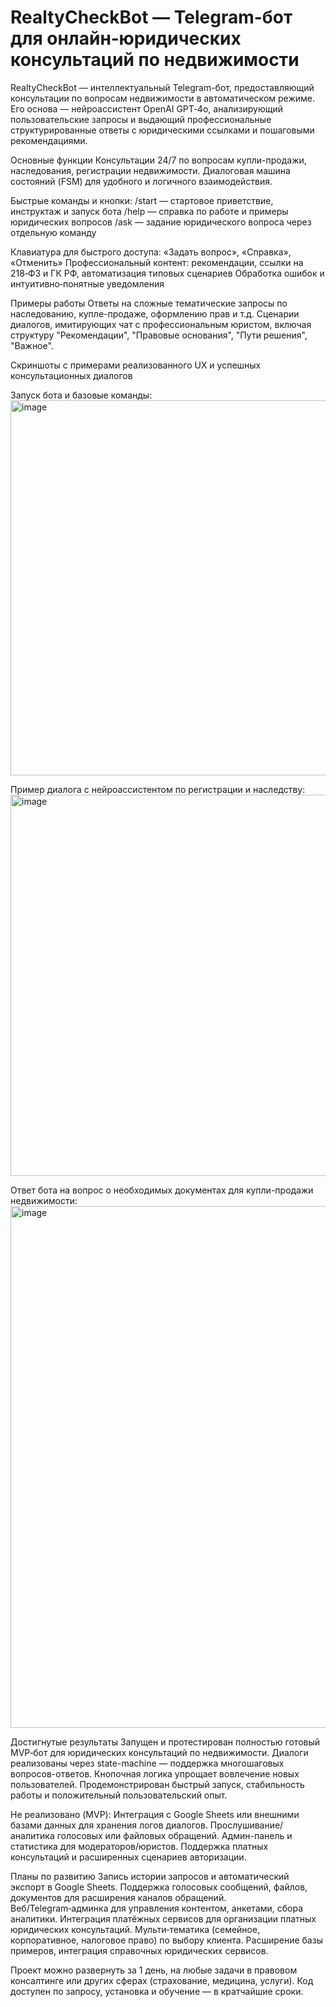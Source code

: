 # RealtyCheckBot — Telegram-бот для онлайн‑юридических консультаций по недвижимости
RealtyCheckBot — интеллектуальный Telegram-бот, предоставляющий консультации по вопросам недвижимости в автоматическом режиме. Его основа — нейроассистент OpenAI GPT‑4o, анализирующий пользовательские запросы и выдающий профессиональные структурированные ответы с юридическими ссылками и пошаговыми рекомендациями.

Основные функции
Консультации 24/7 по вопросам купли-продажи, наследования, регистрации недвижимости.
Диалоговая машина состояний (FSM) для удобного и логичного взаимодействия.

Быстрые команды и кнопки:
/start — стартовое приветствие, инструктаж и запуск бота
/help — справка по работе и примеры юридических вопросов
/ask — задание юридического вопроса через отдельную команду

Клавиатура для быстрого доступа: «Задать вопрос», «Справка», «Отменить»
Профессиональный контент: рекомендации, ссылки на 218‑ФЗ и ГК РФ, автоматизация типовых сценариев
Обработка ошибок и интуитивно‑понятные уведомления

Примеры работы
Ответы на сложные тематические запросы по наследованию, купле-продаже, оформлению прав и т.д.
Сценарии диалогов, имитирующих чат с профессиональным юристом, включая структуру "Рекомендации", "Правовые основания", "Пути решения", "Важное".

Скриншоты с примерами реализованного UX и успешных консультационных диалогов 

Запуск бота и базовые команды:
<img width="571" height="600" alt="image" src="https://github.com/user-attachments/assets/10b2e971-5c3f-4278-bc42-53d802df0f3a" />

Пример диалога с нейроассистентом по регистрации и наследству:
<img width="553" height="610" alt="image" src="https://github.com/user-attachments/assets/61f3b844-7fe3-4456-9de0-a64419e4a358" />

Ответ бота на вопрос о необходимых документах для купли-продажи недвижимости:
<img width="583" height="835" alt="image" src="https://github.com/user-attachments/assets/2fae9982-b086-4364-a9a6-0b2fd91bf5d6" />

Достигнутые результаты
Запущен и протестирован полностью готовый MVP‑бот для юридических консультаций по недвижимости.
Диалоги реализованы через state-machine — поддержка многошаговых вопросов-ответов.
Кнопочная логика упрощает вовлечение новых пользователей.
Продемонстрирован быстрый запуск, стабильность работы и положительный пользовательский опыт.

Не реализовано (MVP):
Интеграция с Google Sheets или внешними базами данных для хранения логов диалогов.
Прослушивание/аналитика голосовых или файловых обращений.
Админ-панель и статистика для модераторов/юристов.
Поддержка платных консультаций и расширенных сценариев авторизации.

Планы по развитию
Запись истории запросов и автоматический экспорт в Google Sheets.
Поддержка голосовых сообщений, файлов, документов для расширения каналов обращений.
Веб/Telegram‑админка для управления контентом, анкетами, сбора аналитики.
Интеграция платёжных сервисов для организации платных юридических консультаций.
Мульти‑тематика (семейное, корпоративное, налоговое право) по выбору клиента.
Расширение базы примеров, интеграция справочных юридических сервисов.

Проект можно развернуть за 1 день, на любые задачи в правовом консалтинге или других сферах (страхование, медицина, услуги). Код доступен по запросу, установка и обучение — в кратчайшие сроки.

